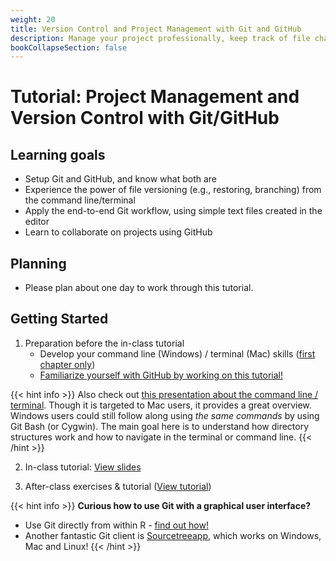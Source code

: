 ```yaml
---
weight: 20
title: Version Control and Project Management with Git and GitHub
description: Manage your project professionally, keep track of file changes and apply the end-to-end Git workflow.
bookCollapseSection: false
---
```


# Tutorial: Project Management and Version Control with Git/GitHub

## Learning goals

* Setup Git and GitHub, and know what both are
* Experience the power of file versioning (e.g., restoring, branching) from the command line/terminal
* Apply the end-to-end Git workflow, using simple text files created in the editor
* Learn to collaborate on projects using GitHub

## Planning

* Please plan about one day to work through this tutorial.

## Getting Started

1. Preparation before the in-class tutorial
    - Develop your command line (Windows) / terminal (Mac) skills ([first chapter only](https://www.datacamp.com/courses/introduction-to-shell))
    - [Familiarize yourself with GitHub by working on this tutorial!](https://github.com/skills/introduction-to-github)


{{< hint info >}}
Also check out [this presentation about the command line / terminal](https://generalassembly.github.io/prework/cl). Though it is targeted to Mac users, it provides a great overview. Windows users could still follow along using *the same commands* by using Git Bash (or Cygwin). The main goal here is to understand how directory structures work and how to navigate in the terminal or command line.
{{< /hint >}}

2. In-class tutorial: [View slides](tutorial.html)

3. After-class exercises & tutorial ([View tutorial](version-control.html))


{{< hint info >}}
__Curious how to use Git with a graphical user interface?__
- Use Git directly from within R - [find out how!](https://swcarpentry.github.io/git-novice/14-supplemental-rstudio/)
- Another fantastic Git client is [Sourcetreeapp](https://www.sourcetreeapp.com), which works on Windows, Mac and Linux!
{{< /hint >}}
